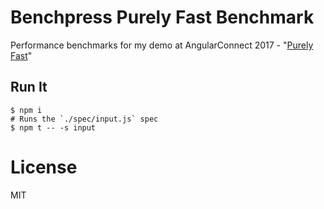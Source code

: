 # Benchpress Purely Fast Benchmark

Performance benchmarks for my demo at AngularConnect 2017 - "[Purely Fast](https://github.com/mgechev/purely-fast)"

## Run It

```
$ npm i
# Runs the `./spec/input.js` spec
$ npm t -- -s input
```
# License

MIT

